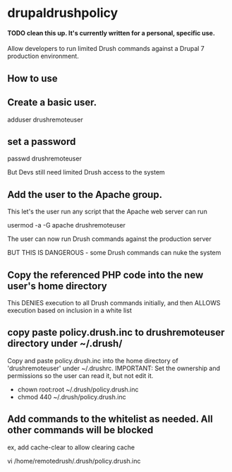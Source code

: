 # drupaldrushpolicy

#### TODO clean this up. It's currently written for a personal, specific use.

Allow developers to run limited Drush commands against a Drupal 7 production environment.

## How to use

## Create a basic user. 
adduser drushremoteuser

## set a password

passwd drushremoteuser

But Devs still need limited Drush access to the system
## Add the user to the Apache group. 

This let's the user run any script that the
Apache web server can run

usermod -a -G apache drushremoteuser

The user can now run Drush commands against the production server



BUT THIS IS DANGEROUS - some Drush commands can nuke the system

## Copy the referenced PHP code into the new user's home directory

This DENIES execution to all Drush commands initially, and then
ALLOWS execution based on inclusion in a white list

## copy paste policy.drush.inc to drushremoteuser directory under ~/.drush/

Copy and paste policy.drush.inc into the home directory of 'drushremoteuser' 
under ~/.drushrc. IMPORTANT: Set the ownership and permissions so the
user can read it, but not edit it.

- chown root:root ~/.drush/policy.drush.inc
- chmod 440 ~/.drush/policy.drush.inc

## Add commands to the whitelist as needed. All other commands will be blocked

ex, add cache-clear to allow clearing cache

vi /home/remotedrush/.drush/policy.drush.inc
